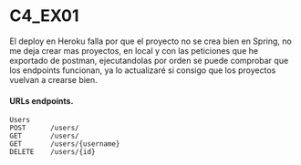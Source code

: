 # C4_EX01

El deploy en Heroku falla por que el proyecto no se crea bien en Spring, no me deja crear mas proyectos, en local y con las peticiones que he exportado de postman, ejecutandolas por orden se puede comprobar que los endpoints funcionan, ya lo actualizaré si consigo que los proyectos vuelvan a crearse bien.

#### URLs endpoints.
```
Users
POST      /users/
GET       /users/
GET       /users/{username}
DELETE    /users/{id}
```
